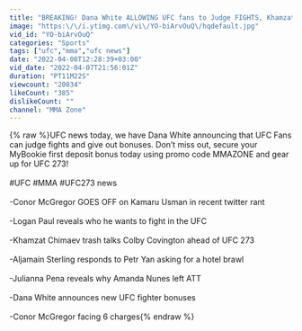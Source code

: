 ```yaml
---
title: "BREAKING! Dana White ALLOWING UFC fans to Judge FIGHTS, Khamzat Chimaev vs Colby Covington, McGregor"
image: "https:\/\/i.ytimg.com\/vi\/YO-biArvOuQ\/hqdefault.jpg"
vid_id: "YO-biArvOuQ"
categories: "Sports"
tags: ["ufc","mma","ufc news"]
date: "2022-04-08T12:28:39+03:00"
vid_date: "2022-04-07T21:56:01Z"
duration: "PT11M22S"
viewcount: "20034"
likeCount: "385"
dislikeCount: ""
channel: "MMA Zone"
---
```

{% raw %}UFC news today, we have Dana White announcing that UFC Fans can judge fights and give out bonuses. Don’t miss out, secure your MyBookie first deposit bonus today using promo code MMAZONE and gear up for UFC 273!<br /><br />#UFC #MMA #UFC273 news<br /><br />-Conor McGregor GOES OFF on Kamaru Usman in recent twitter rant<br /><br />-Logan Paul reveals who he wants to fight in the UFC<br /><br />-Khamzat Chimaev trash talks Colby Covington ahead of UFC 273<br /><br />-Aljamain Sterling responds to Petr Yan asking for a hotel brawl<br /><br />-Julianna Pena reveals why Amanda Nunes left ATT <br /><br />-Dana White announces new UFC fighter bonuses <br /><br />-Conor McGregor facing 6 charges{% endraw %}
